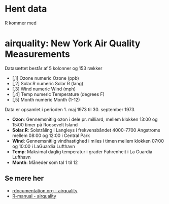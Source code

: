 # Hent data
R kommer med 



# airquality: New York Air Quality Measurements
Datasættet består af 5 kolonner og 153 rækker

- [,1]	Ozone	numeric	Ozone (ppb)
- [,2]	Solar.R	numeric	Solar R (lang)
- [,3]	Wind	numeric	Wind (mph)
- [,4]	Temp	numeric	Temperature (degrees F)
- [,5]	Month	numeric	Month (1-12)

Data er opsamlet i perioden 1. maj 1973 til 30. september 1973.

- **Ozon**: Gennemsnitlig ozon i dele pr. milliard, mellem klokken 13:00 og 15:00 timer på Roosevelt Island
- **Solar.R**: Solstråling i Langleys i frekvensbåndet 4000-7700 Angstroms mellem 08:00 og 12:00 i Central Park
- **Wind**: Gennemsnitlig vindhastighed i miles i timen mellem klokken 07:00 og 10:00 i LaGuardia Lufthavn
- **Temp**: Maksimal daglig temperatur i grader Fahrenheit i La Guardia Lufthavn
- **Month**: Måneder som tal 1 til 12

## Se mere her 
- [rdocumentation.org - airquality](https://www.rdocumentation.org/packages/datasets/versions/3.6.2/topics/airquality)
- [R-manual - airquality](https://stat.ethz.ch/R-manual/R-devel/library/datasets/html/airquality.html)